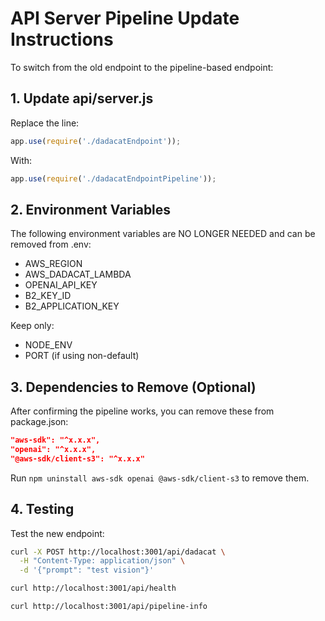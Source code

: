 # API Server Pipeline Update Instructions

To switch from the old endpoint to the pipeline-based endpoint:

## 1. Update api/server.js

Replace the line:

```javascript
app.use(require('./dadacatEndpoint'));
```

With:

```javascript
app.use(require('./dadacatEndpointPipeline'));
```

## 2. Environment Variables

The following environment variables are NO LONGER NEEDED and can be removed from .env:

- AWS_REGION
- AWS_DADACAT_LAMBDA
- OPENAI_API_KEY
- B2_KEY_ID
- B2_APPLICATION_KEY

Keep only:

- NODE_ENV
- PORT (if using non-default)

## 3. Dependencies to Remove (Optional)

After confirming the pipeline works, you can remove these from package.json:

```json
"aws-sdk": "^x.x.x",
"openai": "^x.x.x",
"@aws-sdk/client-s3": "^x.x.x"
```

Run `npm uninstall aws-sdk openai @aws-sdk/client-s3` to remove them.

## 4. Testing

Test the new endpoint:

```bash
curl -X POST http://localhost:3001/api/dadacat \
  -H "Content-Type: application/json" \
  -d '{"prompt": "test vision"}'

curl http://localhost:3001/api/health

curl http://localhost:3001/api/pipeline-info
```
